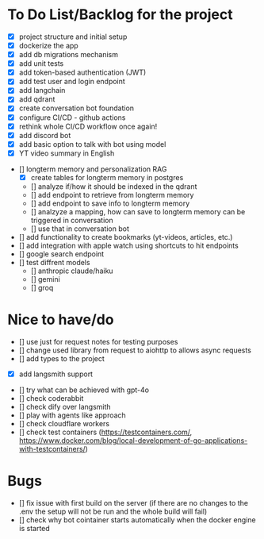 # To Do List/Backlog for the project
- [x] project structure and initial setup
- [x] dockerize the app
- [x] add db migrations mechanism
- [x] add unit tests
- [x] add token-based authentication (JWT)
- [x] add test user and login endpoint
- [x] add langchain
- [x] add qdrant
- [x] create conversation bot foundation
- [x] configure CI/CD - github actions
- [x] rethink whole CI/CD workflow once again!
- [x] add discord bot
- [x] add basic option to talk with bot using model
- [x] YT video summary in English
- [] longterm memory and personalization RAG
    - [x] create tables for longterm memory in postgres
    - [] analyze if/how it should be indexed in the qdrant
    - [] add endpoint to retrieve from longterm memory
    - [] add endpoint to save info to longterm memory
    - [] analzyze a mapping, how can save to longterm memory can be triggered in conversation
    - [] use that in conversation bot
- [] add functionality to create bookmarks (yt-videos, articles, etc.)
- [] add integration with apple watch using shortcuts to hit endpoints
- [] google search endpoint
- [] test diffrent models
    - [] anthropic claude/haiku
    - [] gemini
    - [] groq

# Nice to have/do
- [] use just for request notes for testing purposes
- [] change used library from request to aiohttp to allows async requests
- [] add types to the project
- [x] add langsmith support
- [] try what can be achieved with gpt-4o
- [] check coderabbit
- [] check dify over langsmith
- [] play with agents like approach
- [] check cloudflare workers
- [] check test containers (https://testcontainers.com/, https://www.docker.com/blog/local-development-of-go-applications-with-testcontainers/)

# Bugs
- [] fix issue with first build on the server (if there are no changes to the .env the setup will not be run and the whole build will fail)
- [] check why bot cointainer starts automatically when the docker engine is started
